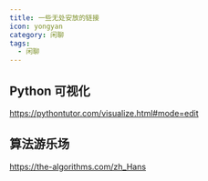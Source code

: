 ```yaml
---
title: 一些无处安放的链接
icon: yongyan
category: 闲聊
tags:
  - 闲聊
---
```


## Python 可视化

https://pythontutor.com/visualize.html#mode=edit

## 算法游乐场

https://the-algorithms.com/zh_Hans
